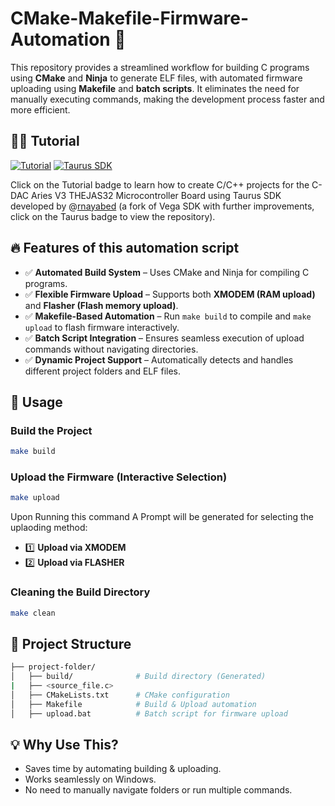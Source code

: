 # CMake-Makefile-Firmware-Automation 🚀

This repository provides a streamlined workflow for building C programs using **CMake** and **Ninja** to generate ELF files, with automated firmware uploading using **Makefile** and **batch scripts**. It eliminates the need for manually executing commands, making the development process faster and more efficient.

## 🧑‍🏫 Tutorial
[![Tutorial](https://img.shields.io/badge/Tutorial-CircuitState-blue?style=flat)](https://www.circuitstate.com/tutorials/creating-c-c-projects-for-cdac-aries-v3-thejas32-microcontroller-board-using-vega-sdk/#Creating_Project)
[![Taurus SDK](https://img.shields.io/badge/Taurus_SDK-View-orange?style=flat)](https://github.com/rnayabed/taurus/tree/master)

Click on the Tutorial badge to learn how to create C/C++ projects for the C-DAC Aries V3 THEJAS32 Microcontroller Board using Taurus SDK developed by @[rnayabed](https://github.com/rnayabed) (a fork of Vega SDK with further improvements, click on the Taurus badge to view the repository).
## 🔥 Features of this automation script

- ✅ **Automated Build System** – Uses CMake and Ninja for compiling C programs.
- ✅ **Flexible Firmware Upload** – Supports both **XMODEM (RAM upload)** and **Flasher (Flash memory upload)**.
- ✅ **Makefile-Based Automation** – Run `make build` to compile and `make upload` to flash firmware interactively.
- ✅ **Batch Script Integration** – Ensures seamless execution of upload commands without navigating directories.
- ✅ **Dynamic Project Support** – Automatically detects and handles different project folders and ELF files.

## 🚀 Usage

### **Build the Project**

```sh
make build
```
### **Upload the Firmware (Interactive Selection)**
```sh
make upload
```
Upon Running this command A Prompt will be generated for selecting the uplaoding method:
- 1️⃣ **Upload via XMODEM**
- 2️⃣ **Upload via FLASHER**

### **Cleaning the Build Directory**
```sh
make clean
```

## 📂 Project Structure

```bash
├── project-folder/
│   ├── build/              # Build directory (Generated)
|   ├── <source_file.c>
│   ├── CMakeLists.txt      # CMake configuration
│   ├── Makefile            # Build & Upload automation
│   ├── upload.bat          # Batch script for firmware upload

```

## 💡 Why Use This?

- Saves time by automating building & uploading.
- Works seamlessly on Windows.
- No need to manually navigate folders or run multiple commands.
